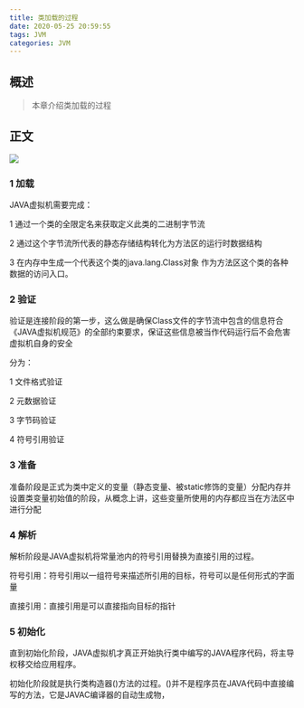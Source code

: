 ```yaml
---
title: 类加载的过程
date: 2020-05-25 20:59:55
tags: JVM
categories: JVM
---
```


## 概述

> 本章介绍类加载的过程

<!--more-->

## 正文

![](https://photos.alitaalice.cn/image/20200525210206.png)

### 1 加载

JAVA虚拟机需要完成：

1 通过一个类的全限定名来获取定义此类的二进制字节流

2 通过这个字节流所代表的静态存储结构转化为方法区的运行时数据结构

3 在内存中生成一个代表这个类的java.lang.Class对象 作为方法区这个类的各种数据的访问入口。

### 2 验证

验证是连接阶段的第一步，这么做是确保Class文件的字节流中包含的信息符合《JAVA虚拟机规范》的全部约束要求，保证这些信息被当作代码运行后不会危害虚拟机自身的安全

分为：

1 文件格式验证

2 元数据验证

3 字节码验证

4 符号引用验证

### 3 准备

准备阶段是正式为类中定义的变量（静态变量、被static修饰的变量）分配内存并设置类变量初始值的阶段，从概念上讲，这些变量所使用的内存都应当在方法区中进行分配

### 4 解析

解析阶段是JAVA虚拟机将常量池内的符号引用替换为直接引用的过程。

符号引用：符号引用以一组符号来描述所引用的目标，符号可以是任何形式的字面量

直接引用：直接引用是可以直接指向目标的指针

### 5 初始化

直到初始化阶段，JAVA虚拟机才真正开始执行类中编写的JAVA程序代码，将主导权移交给应用程序。

初始化阶段就是执行类构造器<clinit>()方法的过程。<clinit>()并不是程序员在JAVA代码中直接编写的方法，它是JAVAC编译器的自动生成物，

